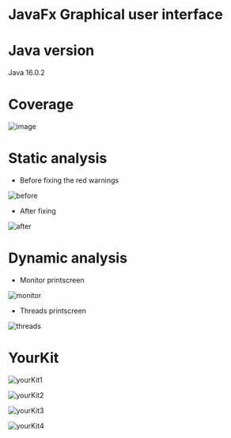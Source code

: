 # JavaFx Graphical user interface
# Java version 
Java 16.0.2
# Coverage
![image](https://user-images.githubusercontent.com/67190949/144395101-6860e4bd-01a0-4b37-82ae-8b86059ea15a.png)

# Static analysis
  - Before fixing the red warnings
  
 ![before](https://user-images.githubusercontent.com/67190949/142994301-e10d0ccd-96d6-4664-92f2-714a65d87b4c.png)
 - After fixing
 
![after](https://user-images.githubusercontent.com/67190949/142994490-4a55792d-b32e-4975-83f5-cae28966915b.png)

# Dynamic analysis
  - Monitor printscreen
 
![monitor](https://user-images.githubusercontent.com/67190949/143000750-8d0e6c5e-97af-4ced-aad3-23ccaba4210b.png)

  - Threads printscreen

![threads](https://user-images.githubusercontent.com/67190949/143000807-b84ce73c-dc27-44f3-9bed-95d058c359d8.png)


# YourKit 

![yourKit1](https://user-images.githubusercontent.com/67190949/144724487-7d080d6a-c436-471a-9661-5c2241b35ccd.png)

![yourKit2](https://user-images.githubusercontent.com/67190949/144724491-9abb0dc8-7df1-4bf8-8cce-bf2ec5226c8d.png)

![yourKit3](https://user-images.githubusercontent.com/67190949/144724496-d92b7635-54e6-4be3-bced-ba16aa68278a.png)

![yourKit4](https://user-images.githubusercontent.com/67190949/144724503-3dc2f57a-c3d1-4d31-923f-d9812aabdcf6.png)
